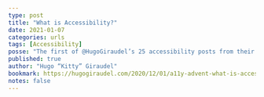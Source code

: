 ```yaml
---
type: post
title: "What is Accessibility?"
date: 2021-01-07
categories: urls
tags: [Accessibility]
posse: "The first of @HugoGiraudel’s 25 accessibility posts from their 2020 A11y Advent Calendar. This post offers a brief overview of what accessibility is."
published: true
author: "Hugo “Kitty” Giraudel"
bookmark: https://hugogiraudel.com/2020/12/01/a11y-advent-what-is-accessibility/
notes: false
---
```

